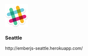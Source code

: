 <img src="images/slack_logo.png" width=15% alt="">

### Seattle
<span class="white">
  http://emberjs-seattle.herokuapp.com/
</span>
